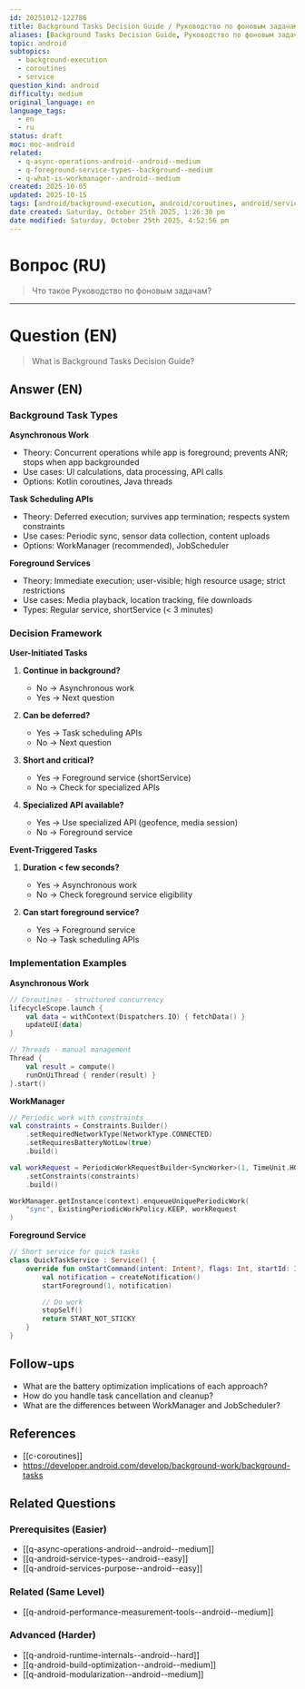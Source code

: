 ```yaml
---
id: 20251012-122786
title: Background Tasks Decision Guide / Руководство по фоновым задачам
aliases: [Background Tasks Decision Guide, Руководство по фоновым задачам]
topic: android
subtopics:
  - background-execution
  - coroutines
  - service
question_kind: android
difficulty: medium
original_language: en
language_tags:
  - en
  - ru
status: draft
moc: moc-android
related:
  - q-async-operations-android--android--medium
  - q-foreground-service-types--background--medium
  - q-what-is-workmanager--android--medium
created: 2025-10-05
updated: 2025-10-15
tags: [android/background-execution, android/coroutines, android/service, difficulty/medium]
date created: Saturday, October 25th 2025, 1:26:30 pm
date modified: Saturday, October 25th 2025, 4:52:56 pm
---
```


# Вопрос (RU)
> Что такое Руководство по фоновым задачам?

---

# Question (EN)
> What is Background Tasks Decision Guide?

## Answer (EN)
### Background Task Types

**Asynchronous Work**
- Theory: Concurrent operations while app is foreground; prevents ANR; stops when app backgrounded
- Use cases: UI calculations, data processing, API calls
- Options: Kotlin coroutines, Java threads

**Task Scheduling APIs**
- Theory: Deferred execution; survives app termination; respects system constraints
- Use cases: Periodic sync, sensor data collection, content uploads
- Options: WorkManager (recommended), JobScheduler

**Foreground Services**
- Theory: Immediate execution; user-visible; high resource usage; strict restrictions
- Use cases: Media playback, location tracking, file downloads
- Types: Regular service, shortService (< 3 minutes)

### Decision Framework

**User-Initiated Tasks**

1. **Continue in background?**
   - No → Asynchronous work
   - Yes → Next question

2. **Can be deferred?**
   - Yes → Task scheduling APIs
   - No → Next question

3. **Short and critical?**
   - Yes → Foreground service (shortService)
   - No → Check for specialized APIs

4. **Specialized API available?**
   - Yes → Use specialized API (geofence, media session)
   - No → Foreground service

**Event-Triggered Tasks**

1. **Duration < few seconds?**
   - Yes → Asynchronous work
   - No → Check foreground service eligibility

2. **Can start foreground service?**
   - Yes → Foreground service
   - No → Task scheduling APIs

### Implementation Examples

**Asynchronous Work**
```kotlin
// Coroutines - structured concurrency
lifecycleScope.launch {
    val data = withContext(Dispatchers.IO) { fetchData() }
    updateUI(data)
}

// Threads - manual management
Thread {
    val result = compute()
    runOnUiThread { render(result) }
}.start()
```

**WorkManager**
```kotlin
// Periodic work with constraints
val constraints = Constraints.Builder()
    .setRequiredNetworkType(NetworkType.CONNECTED)
    .setRequiresBatteryNotLow(true)
    .build()

val workRequest = PeriodicWorkRequestBuilder<SyncWorker>(1, TimeUnit.HOURS)
    .setConstraints(constraints)
    .build()

WorkManager.getInstance(context).enqueueUniquePeriodicWork(
    "sync", ExistingPeriodicWorkPolicy.KEEP, workRequest
)
```

**Foreground Service**
```kotlin
// Short service for quick tasks
class QuickTaskService : Service() {
    override fun onStartCommand(intent: Intent?, flags: Int, startId: Int): Int {
        val notification = createNotification()
        startForeground(1, notification)

        // Do work
        stopSelf()
        return START_NOT_STICKY
    }
}
```

## Follow-ups

- What are the battery optimization implications of each approach?
- How do you handle task cancellation and cleanup?
- What are the differences between WorkManager and JobScheduler?

## References

- [[c-coroutines]]
- https://developer.android.com/develop/background-work/background-tasks

## Related Questions

### Prerequisites (Easier)
- [[q-async-operations-android--android--medium]]
- [[q-android-service-types--android--easy]]
- [[q-android-services-purpose--android--easy]]

### Related (Same Level)
- [[q-android-performance-measurement-tools--android--medium]]

### Advanced (Harder)
- [[q-android-runtime-internals--android--hard]]
- [[q-android-build-optimization--android--medium]]
- [[q-android-modularization--android--medium]]